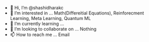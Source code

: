 - 👋 Hi, I’m @shashidharakc
- 👀 I’m interested in ... Math(Differeitial Equations), Reinforecment Learning, Meta Learning, Quantum ML
- 🌱 I’m currently learning ... 
- 💞️ I’m looking to collaborate on ... Nothing  
- 📫 How to reach me ... Email 

<!---
shashidharakc/shashidharakc is a ✨ special ✨ repository because its `README.md` (this file) appears on your GitHub profile.
You can click the Preview link to take a look at your changes.
--->
